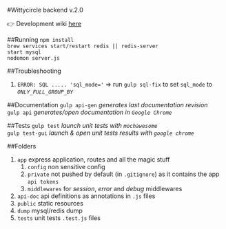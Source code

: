#Wittycircle backend v.2.0

👉 Development wiki [here](https://github.com/wittycircle/back-endV2/wiki)

##Running
`npm install`   
`brew services start/restart redis || redis-server`  
`start mysql`  
`nodemon server.js`  

##Troubleshooting
1. `ERROR: SQL ..... 'sql_mode='` =>
run `gulp sql-fix` to set `sql_mode` to _`ONLY_FULL_GROUP_BY`_

##Documentation
`gulp api-gen` _generates last documentation revision_  
`gulp api` _generates/open documentation in `Google Chrome`_

##Tests
`gulp test` _launch unit tests with `mochawesome`_  
`gulp test-gui` _launch & open unit tests results with `google chrome`_


##Folders
1. `app` express application, routes and all the magic stuff
    1. `config` non sensitive config
    2. `private` not pushed by default (in `.gitignore`) as it contains the app `api tokens`
    3. `middlewares` for _session_, _error_ and _debug_ middlewares
2. `api-doc` api definitions as annotations in `.js` files
3. `public` static resources
4. `dump` mysql/redis dump
5. `tests` unit tests `.test.js` files
